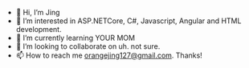 - 👋 Hi, I’m Jing
- 👀 I’m interested in ASP.NETCore, C#, Javascript, Angular and HTML development.
- 🌱 I’m currently learning YOUR MOM
- 💞️ I’m looking to collaborate on uh. not sure.
- 📫 How to reach me orangejing127@gmail.com. Thanks!

<!---
jchen127/jchen127 is a ✨ special ✨ repository because its `README.md` (this file) appears on your GitHub profile.
You can click the Preview link to take a look at your changes.
--->

